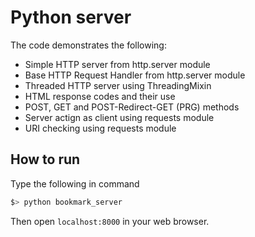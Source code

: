 # Python server

The code demonstrates the following:

* Simple HTTP server from http.server module
* Base HTTP Request Handler from http.server module
* Threaded HTTP server using ThreadingMixin
* HTML response codes and their use
* POST, GET and POST-Redirect-GET (PRG) methods
* Server actign as client using requests module
* URI checking using requests module

## How to run
Type the following in command

```bash
$> python bookmark_server
```

Then open `localhost:8000` in your web browser.
